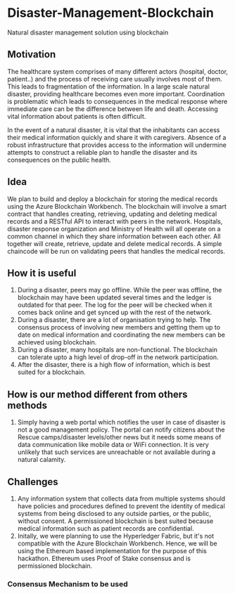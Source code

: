 # Disaster-Management-Blockchain
Natural disaster management solution using blockchain

## Motivation
The healthcare system comprises of many different actors (hospital, doctor, patient..) and the process of receiving care usually involves most of them. This leads to fragmentation of the information. In a large scale natural disaster, providing healthcare becomes even more important. Coordination is problematic which leads to consequences in the medical response where immediate care can be the difference between life and death. Accessing vital information about patients is often difficult.

In the event of a natural disaster, it is vital that the inhabitants can access their medical information quickly and share it with caregivers. Absence of a robust infrastructure that provides access to the information will undermine attempts to construct a reliable plan to handle the disaster and its consequences on the public health.

## Idea
We plan to build and deploy a blockchain for storing the medical records using the Azure Blockchain Workbench. The blockchain will involve a smart contract that handles creating, retrieving, updating and deleting medical records and a RESTful API to interact with peers in the network. Hospitals, disaster response organization and Ministry of Health will all operate on a common channel in which they share information between each other. All together will create, retrieve, update and delete medical records. A simple chaincode will be run on validating peers that handles the medical records.

## How it is useful
1) During a disaster, peers may go offline. While the peer was offline, the blockchain may have been updated several times and the ledger is outdated for that peer. The log for the peer will be checked when it comes back online and get synced up with the rest of the network.
2) During a disaster, there are a lot of organisation trying to help. The consensus process of involving new members and getting them up to date on medical information and coordinating the new members can be achieved using blockchain.
3) During a disaster, many hospitals are non-functional. The blockchain can tolerate upto a high level of drop-off in the network participation.
4) After the disaster, there is a high flow of information, which is best suited for a blockchain.

## How is our method different from others methods
1) Simply having a web portal which notifies the user in case of disaster is not a good management policy. The portal can notify citizens about the Rescue camps/disaster levels/other news but it needs some means of data communication like mobile data or WiFi connection. It is very unlikely that such services are unreachable or not available during a natural calamity. 

## Challenges
1) Any information system that collects data from multiple systems should have policies and procedures defined to prevent the identity of medical systems from being disclosed to any outside parties, or the public, without consent. A permissioned blockchain is best suited because medical information such as patient records are confidential.
2) Initally, we were planning to use the Hyperledger Fabric, but it's not compatible with the Azure Blockchain Workbench. Hence, we will be using the Ethereum based implementation for the purpose of this hackathon. Ethereum uses Proof of Stake consensus and is permissioned blockchain.

### Consensus Mechanism to be used
